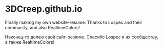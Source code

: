 # 3DCreep.github.io

Finally making my own website-resume.
Thanks to Lospec and their community, and also RealtimeColors!

Наконец-то делаю свой сайт-резюме.
Спасибо Lospec и их сообществу, а также RealtimeColors!
